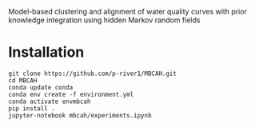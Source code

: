 Model-based clustering and alignment of water quality curves with prior knowledge integration using hidden Markov random fields

# Installation
```
git clone https://github.com/p-river1/MBCAH.git
cd MBCAH
conda update conda
conda env create -f environment.yml
conda activate envmbcah
pip install .
jupyter-notebook mbcah/experiments.ipynb 
```